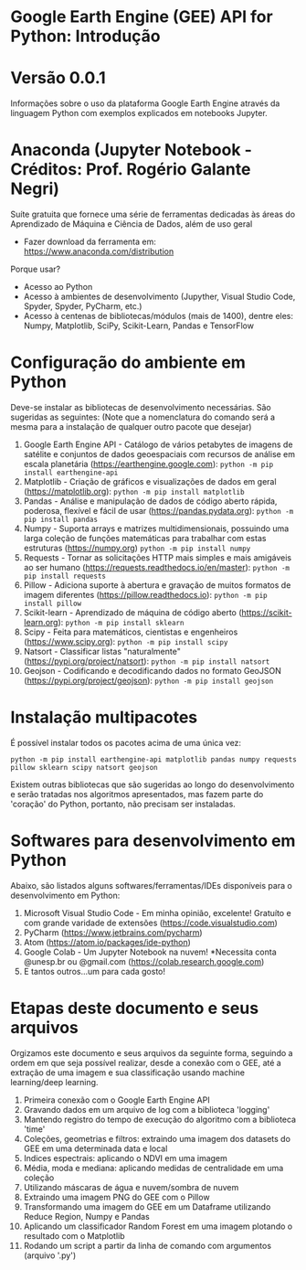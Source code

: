 # Google Earth Engine (GEE) API for Python: Introdução
# Versão 0.0.1

Informações sobre o uso da plataforma Google Earth Engine através da linguagem Python com exemplos explicados em notebooks Jupyter.

# Anaconda (Jupyter Notebook - Créditos: Prof. Rogério Galante Negri)

Suíte gratuita que fornece uma série de ferramentas dedicadas às áreas do Aprendizado de Máquina e Ciência de Dados, além de uso geral

- Fazer download da ferramenta em: https://www.anaconda.com/distribution

Porque usar?

- Acesso ao Python
- Acesso à ambientes de desenvolvimento (Jupyther, Visual Studio Code, Spyder, Spyder, PyCharm, etc.)
- Acesso à centenas de bibliotecas/módulos (mais de 1400), dentre eles: Numpy, Matplotlib, SciPy, Scikit-Learn, Pandas e TensorFlow

# Configuração do ambiente em Python

Deve-se instalar as bibliotecas de desenvolvimento necessárias. São sugeridas as seguintes: (Note que a nomenclatura do comando será a mesma para a instalação de qualquer outro pacote que desejar)

1.  Google Earth Engine API - Catálogo de vários petabytes de imagens de satélite e conjuntos de dados geoespaciais com recursos de análise em escala planetária (https://earthengine.google.com): `python -m pip install earthengine-api`
2.  Matplotlib - Criação de gráficos e visualizações de dados em geral (https://matplotlib.org): `python -m pip install matplotlib`
3.  Pandas - Análise e manipulação de dados de código aberto rápida, poderosa, flexível e fácil de usar (https://pandas.pydata.org): `python -m pip install pandas`
4.  Numpy - Suporta arrays e matrizes multidimensionais, possuindo uma larga coleção de funções matemáticas para trabalhar com estas estruturas (https://numpy.org) `python -m pip install numpy`
5.  Requests - Tornar as solicitações HTTP mais simples e mais amigáveis ao ser humano (https://requests.readthedocs.io/en/master): `python -m pip install requests`
6.  Pillow - Adiciona suporte à abertura e gravação de muitos formatos de imagem diferentes (https://pillow.readthedocs.io): `python -m pip install pillow`
7.  Scikit-learn - Aprendizado de máquina de código aberto (https://scikit-learn.org): `python -m pip install sklearn`
8.  Scipy - Feita para matemáticos, cientistas e engenheiros (https://www.scipy.org): `python -m pip install scipy`
9.  Natsort - Classificar listas "naturalmente" (https://pypi.org/project/natsort): `python -m pip install natsort`
10. Geojson - Codificando e decodificando dados no formato GeoJSON (https://pypi.org/project/geojson): `python -m pip install geojson`

# Instalação multipacotes

É possível instalar todos os pacotes acima de uma única vez:

`python -m pip install earthengine-api matplotlib pandas numpy requests pillow sklearn scipy natsort geojson`

Existem outras bibliotecas que são sugeridas ao longo do desenvolvimento e serão tratadas nos algoritmos apresentados, mas fazem parte do 'coração' do Python, portanto, não precisam ser instaladas.

# Softwares para desenvolvimento em Python

Abaixo, são listados alguns softwares/ferramentas/IDEs disponíveis para o desenvolvimento em Python:

1.  Microsoft Visual Studio Code - Em minha opinião, excelente! Gratuíto e com grande varidade de extensões (https://code.visualstudio.com)
2.  PyCharm (https://www.jetbrains.com/pycharm)
3.  Atom (https://atom.io/packages/ide-python)
4.  Google Colab - Um Jupyter Notebook na nuvem! *Necessita conta @unesp.br ou @gmail.com (https://colab.research.google.com)
5.  E tantos outros...um para cada gosto!

# Etapas deste documento e seus arquivos

Orgizamos este documento e seus arquivos da seguinte forma, seguindo a ordem em que seja possível realizar, desde a conexão com o GEE, até a extração de uma imagem e sua classificação usando machine learning/deep learning.

1.  Primeira conexão com o Google Earth Engine API
2.  Gravando dados em um arquivo de log com a biblioteca 'logging'
3.  Mantendo registro do tempo de execução do algoritmo com a biblioteca 'time'
4.  Coleções, geometrias e filtros: extraindo uma imagem dos datasets do GEE em uma determinada data e local
5.  Indices espectrais: aplicando o NDVI em uma imagem
6.  Média, moda e mediana: aplicando medidas de centralidade em uma coleção
7.  Utilizando máscaras de água e nuvem/sombra de nuvem
8.  Extraindo uma imagem PNG do GEE com o Pillow
9.  Transformando uma imagem do GEE em um Dataframe utilizando Reduce Region, Numpy e Pandas
10. Aplicando um classificador Random Forest em uma imagem plotando o resultado com o Matplotlib
11. Rodando um script a partir da linha de comando com argumentos (arquivo '.py')